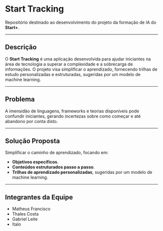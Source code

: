 # Start Tracking

Repositório destinado ao desenvolvimento do projeto da formação de IA do **Start+**.

---

## **Descrição**
O **Start Tracking** é uma aplicação desenvolvida para ajudar iniciantes na área de tecnologia a superar a complexidade e a sobrecarga de informações. O projeto visa simplificar o aprendizado, fornecendo trilhas de estudo personalizadas e estruturadas, sugeridas por um modelo de machine learning.

---

## **Problema**
A imensidão de linguagens, frameworks e teorias disponíveis pode confundir iniciantes, gerando incertezas sobre como começar e até abandono por conta disto.

---

## **Solução Proposta**
Simplificar o caminho de aprendizado, focando em:
- **Objetivos específicos**.
- **Conteúdos estruturados passo a passo**.
- **Trilhas de aprendizado personalizadas**, sugeridas por um modelo de machine learning.

---

## **Integrantes da Equipe**
- Matheus Francisco
- Thales Costa
- Gabriel Leite
- Italo